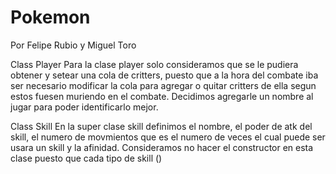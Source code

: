 # Pokemon

Por Felipe Rubio y Miguel Toro

Class Player
Para la clase player solo consideramos que se le pudiera obtener y setear una cola de critters, puesto que a la hora del combate iba ser necesario modificar la cola para agregar o quitar critters de ella segun estos fuesen muriendo en el combate. Decidimos agregarle un nombre al jugar para poder identificarlo mejor.

Class Skill
En la super clase skill definimos el nombre, el poder de atk del skill, el numero de movmientos que es el numero de veces el cual puede ser usara un skill y la afinidad. Consideramos no hacer el constructor en esta clase puesto que cada tipo de skill ()
 
